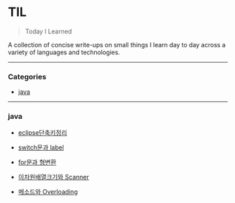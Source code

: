 # TIL

>Today I Learned

A collection of concise write-ups on small things I learn day to day across a variety of languages and technologies. 

***

### Categories

* [java](#java)

***

### java

- [eclipse단축키정리](./java/eclipse단축키정리.md)

- [switch문과 label](./java/switch문과_label.md)

- [for문과 형변환](./java/for문과_형변환.md)

- [이차원배열크기와 Scanner](./java/이차원배열크기와_Scanner.md)

- [메소드와 Overloading](./java/메소드와_Overloading.md)
  
